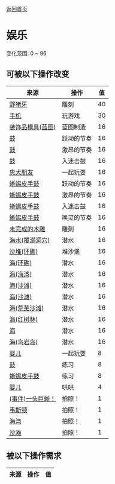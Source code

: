 [返回首页](index.md)  
# 娱乐  
变化范围: 0 ~ 96  
## 可被以下操作改变  
来源  |  操作  |  值  
----  |  ----  |  ----  
[野猪牙](Tusk.md)  |  雕刻  |  40  
[手机](PhoneOn.md)  |  玩游戏  |  30  
[装饰品模具(蓝图)](Bp_MoldDecoration.md)  |  蓝图制造  |  16  
[鼓](Drum.md)  |  跃动的节奏  |  16  
[鼓](Drum.md)  |  激昂的节奏  |  16  
[鼓](Drum.md)  |  入迷击鼓  |  16  
[忠犬朋友](DogFriend.md)  |  一起玩耍  |  16  
[蜥蜴皮手鼓](LizardDrum.md)  |  跃动的节奏  |  16  
[蜥蜴皮手鼓](LizardDrum.md)  |  激昂的节奏  |  16  
[蜥蜴皮手鼓](LizardDrum.md)  |  入迷击鼓  |  16  
[蜥蜴皮手鼓](LizardDrum.md)  |  唤灵的节奏  |  16  
[未完成的木雕](WoodCarving_Unfinished.md)  |  雕刻  |  16  
[海水(覆溺洞穴)](Sea_Cave.md)  |  潜水  |  16  
[沙堆(环礁)](SandSource.md)  |  堆沙堡  |  16  
[海(环礁)](Sea_Atoll.md)  |  潜水  |  16  
[海(海湾)](Sea_Bay.md)  |  潜水  |  16  
[海(沙滩)](Sea_Beach.md)  |  潜水  |  16  
[海(沙滩)](Sea_Cove.md)  |  潜水  |  16  
[海(荒芜沙滩)](Sea_DesolateBeach.md)  |  潜水  |  16  
[海(红树林)](Sea_Mangroves.md)  |  潜水  |  16  
[海](Sea_Raft.md)  |  潜水  |  16  
[海(鸟岩岛)](Sea_Rocks.md)  |  潜水  |  16  
[婴儿](Baby.md)  |  一起玩耍  |  8  
[鼓](Drum.md)  |  练习  |  8  
[蜥蜴皮手鼓](LizardDrum.md)  |  练习  |  8  
[婴儿](Baby.md)  |  哄哄  |  4  
[(事件)一头巨蜥！](Event_MonitorFight.md)  |  拍照！  |  1  
[韦斯顿](Weston.md)  |  拍照！  |  1  
[海湾](Bay.md)  |  拍照！  |  1  
[沙滩](Beach.md)  |  拍照！  |  1  
## 被以下操作需求  
来源  |  操作  |  值  
----  |  ----  |  ----  
